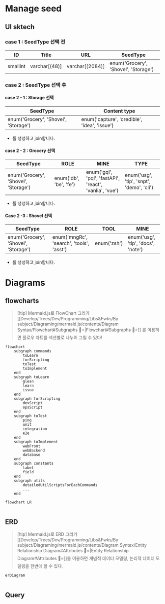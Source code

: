 # Manage seed
## UI sktech
### case 1 : SeedType 선택 전
| ID       | Title         | URL             | SeedType |
| -------- | ------------- | --------------- | -------- |
| smallint | varchar[(48)] | varchar[(2084)] | enum('Grocery', 'Shovel', 'Storage') 

### case 2 : SeedType 선택 후
#### case 2 - 1 : Storage 선택
| SeedType                             | Content type |
| ------------------------------------ | ------------ |
| enum('Grocery', 'Shovel', 'Storage') | enum('capture', 'credible', 'idea', 'issue')             |
- 를 생성하고 join합니다.

#### case 2 - 2 : Grocery 선택
| SeedType                             | ROLE                   | MINE                                                    | TYPE                                |
| ------------------------------------ | ---------------------- | ------------------------------------------------------- | ----------------------------------- |
| enum('Grocery', 'Shovel', 'Storage') | enum('db', 'be', 'fe') | enum('gql', 'pql', 'fastAPI', 'react', 'vanlia', 'vue') | enum('usg', 'tip', 'snpt', 'demo', 'cli') |
- 를 생성하고 join합니다.

#### Case 2 -3 : Shovel 선택
| SeedType                             | ROLE                                     | TOOL        | MINE                                |
| ------------------------------------ | ---------------------------------------- | ----------- | ----------------------------------- |
| enum('Grocery', 'Shovel', 'Storage') | enum('mngRc', 'search', 'tools', 'asst') | enum('zsh') | enum('usg', 'tip', 'docs', 'note') |
- 를 생성하고 join합니다.

# Diagrams
## flowcharts

> [!tip] Mermaid.js로 FlowChart 그리기
> [[Develop/Trees/Dev/Programming/Libs&Fwks/By subject/Diagraming/mermaid.js/contents/Diagram Syntax/Flowchart#Subgraphs 🎯⭐|Flowchart#Subgraphs 🎯⭐]] 를 이용하면 플로우 차트를 섹션별로 나누어 그릴 수 있다!
```mermaid
flowchart
	subgraph commands
		toLearn
		forScripting
		toTest
		toImplement
	end
	subgraph toLearn
		glean
		learn
		issue
	end
	subgraph forScripting
		devScript
		opsScript
	end
	subgraph toTest
		ping
		unit
		integration
		e2e
	end
	subgraph toImplement
		webFront
		webBackend
		database
	end
	subgraph constants
		label
		field
	end
	subgraph utils
		detailedUtilScriptsForEachCommands
		...
	end
```

```mermaid
flowchart LR
	
```
## ERD
> [!tip] Mermaid.js로 ERD 그리기
> [[Develop/Trees/Dev/Programming/Libs&Fwks/By subject/Diagraming/mermaid.js/contents/Diagram Syntax/Entity Relationship Diagram#Attributes 🎯⭐|Entity Relationship Diagram#Attributes 🎯⭐]]를 이용하면 개념적 데이터 모델링, 논리적 데이터 모델링을 한번에 할 수 있다.
```mermaid
erDiagram
	
```

## Query
